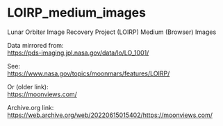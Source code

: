 # LOIRP_medium_images
Lunar Orbiter Image Recovery Project (LOIRP) Medium (Browser) Images

Data mirrored from:<br>
https://pds-imaging.jpl.nasa.gov/data/lo/LO_1001/

See:<br>
https://www.nasa.gov/topics/moonmars/features/LOIRP/

Or (older link):<br>
https://moonviews.com/

Archive.org link:<br>
https://web.archive.org/web/20220615015402/https://moonviews.com/
